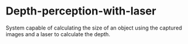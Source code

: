 # Depth-perception-with-laser
System capable of calculating the size of an object using the captured images and a laser to calculate the depth.
